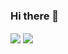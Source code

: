 ### Hi there 👋

<span>
  <img align="center" src="https://github-readme-stats.vercel.app/api?username=Z3r0z0&count_private=true&show_icons=true&bg_color=30,e96443,904e95&title_color=fff&text_color=fff"/>
 </span>
 <span>
  <img align="center" src="https://github-readme-stats.vercel.app/api/top-langs/?username=Z3r0z0&count_private=true&hide=text,smalltalk&langs_count=5&show_icons=true&bg_color=30,e96443,904e95&title_color=fff&text_color=fff"/>
</span>

<!--
**Z3r0z0/Z3r0z0** is a ✨ _special_ ✨ repository because its `README.md` (this file) appears on your GitHub profile.

Here are some ideas to get you started:

- 🔭 I’m currently working on ...
- 🌱 I’m currently learning ...
- 👯 I’m looking to collaborate on ...
- 🤔 I’m looking for help with ...
- 💬 Ask me about ...
- 📫 How to reach me: ...
- 😄 Pronouns: ...
- ⚡ Fun fact: ...
-->
